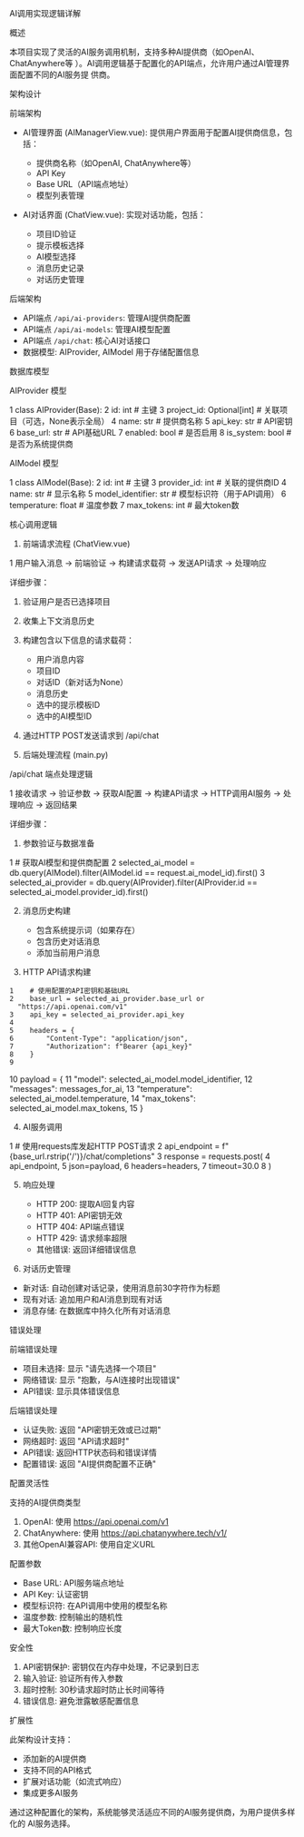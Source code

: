 AI调用实现逻辑详解

  概述

  本项目实现了灵活的AI服务调用机制，支持多种AI提供商（如OpenAI、ChatAnywhere等
  ）。AI调用逻辑基于配置化的API端点，允许用户通过AI管理界面配置不同的AI服务提
  供商。

  架构设计

  前端架构
   - AI管理界面 (AIManagerView.vue): 提供用户界面用于配置AI提供商信息，包括：
     - 提供商名称（如OpenAI, ChatAnywhere等）
     - API Key
     - Base URL（API端点地址）
     - 模型列表管理

   - AI对话界面 (ChatView.vue): 实现对话功能，包括：
     - 项目ID验证
     - 提示模板选择
     - AI模型选择
     - 消息历史记录
     - 对话历史管理

  后端架构
   - API端点 `/api/ai-providers`: 管理AI提供商配置
   - API端点 `/api/ai-models`: 管理AI模型配置
   - API端点 `/api/chat`: 核心AI对话接口
   - 数据模型: AIProvider, AIModel 用于存储配置信息

  数据库模型

  AIProvider 模型

   1 class AIProvider(Base):
   2     id: int  # 主键
   3     project_id: Optional[int]  # 关联项目（可选，None表示全局）
   4     name: str  # 提供商名称
   5     api_key: str  # API密钥
   6     base_url: str  # API基础URL
   7     enabled: bool  # 是否启用
   8     is_system: bool  # 是否为系统提供商

  AIModel 模型

   1 class AIModel(Base):
   2     id: int  # 主键
   3     provider_id: int  # 关联的提供商ID
   4     name: str  # 显示名称
   5     model_identifier: str  # 模型标识符（用于API调用）
   6     temperature: float  # 温度参数
   7     max_tokens: int  # 最大token数

  核心调用逻辑

  1. 前端请求流程 (ChatView.vue)

   1 用户输入消息 → 前端验证 → 构建请求载荷 → 发送API请求 → 处理响应

  详细步骤：
   1. 验证用户是否已选择项目
   2. 收集上下文消息历史
   3. 构建包含以下信息的请求载荷：
      - 用户消息内容
      - 项目ID
      - 对话ID（新对话为None）
      - 消息历史
      - 选中的提示模板ID
      - 选中的AI模型ID
   4. 通过HTTP POST发送请求到 /api/chat

  2. 后端处理流程 (main.py)

  /api/chat 端点处理逻辑

   1 接收请求 → 验证参数 → 获取AI配置 → 构建API请求 → HTTP调用AI服务 → 
     处理响应 → 返回结果

  详细步骤：

   1. 参数验证与数据准备

   1    # 获取AI模型和提供商配置
   2    selected_ai_model = db.query(AIModel).filter(AIModel.id ==
     request.ai_model_id).first()
   3    selected_ai_provider = db.query(AIProvider).filter(AIProvider.id
     == selected_ai_model.provider_id).first()

   2. 消息历史构建
      - 包含系统提示词（如果存在）
      - 包含历史对话消息
      - 添加当前用户消息

   3. HTTP API请求构建

    1    # 使用配置的API密钥和基础URL
    2    base_url = selected_ai_provider.base_url or
      "https://api.openai.com/v1"
    3    api_key = selected_ai_provider.api_key
    4 
    5    headers = {
    6        "Content-Type": "application/json",
    7        "Authorization": f"Bearer {api_key}"
    8    }
    9 
   10    payload = {
   11        "model": selected_ai_model.model_identifier,
   12        "messages": messages_for_ai,
   13        "temperature": selected_ai_model.temperature,
   14        "max_tokens": selected_ai_model.max_tokens,
   15    }

   4. AI服务调用

   1    # 使用requests库发起HTTP POST请求
   2    api_endpoint = f"{base_url.rstrip('/')}/chat/completions"
   3    response = requests.post(
   4        api_endpoint,
   5        json=payload,
   6        headers=headers,
   7        timeout=30.0
   8    )

   5. 响应处理
      - HTTP 200: 提取AI回复内容
      - HTTP 401: API密钥无效
      - HTTP 404: API端点错误
      - HTTP 429: 请求频率超限
      - 其他错误: 返回详细错误信息

  3. 对话历史管理

   - 新对话: 自动创建对话记录，使用消息前30字符作为标题
   - 现有对话: 追加用户和AI消息到现有对话
   - 消息存储: 在数据库中持久化所有对话消息

  错误处理

  前端错误处理
   - 项目未选择: 显示 "请先选择一个项目"
   - 网络错误: 显示 "抱歉，与AI连接时出现错误"
   - API错误: 显示具体错误信息

  后端错误处理
   - 认证失败: 返回 "API密钥无效或已过期"
   - 网络超时: 返回 "API请求超时"
   - API错误: 返回HTTP状态码和错误详情
   - 配置错误: 返回 "AI提供商配置不正确"

  配置灵活性

  支持的AI提供商类型
   1. OpenAI: 使用 https://api.openai.com/v1
   2. ChatAnywhere: 使用 https://api.chatanywhere.tech/v1/
   3. 其他OpenAI兼容API: 使用自定义URL

  配置参数
   - Base URL: API服务端点地址
   - API Key: 认证密钥
   - 模型标识符: 在API调用中使用的模型名称
   - 温度参数: 控制输出的随机性
   - 最大Token数: 控制响应长度

  安全性

   1. API密钥保护: 密钥仅在内存中处理，不记录到日志
   2. 输入验证: 验证所有传入参数
   3. 超时控制: 30秒请求超时防止长时间等待
   4. 错误信息: 避免泄露敏感配置信息

  扩展性

  此架构设计支持：
   - 添加新的AI提供商
   - 支持不同的API格式
   - 扩展对话功能（如流式响应）
   - 集成更多AI服务

  通过这种配置化的架构，系统能够灵活适应不同的AI服务提供商，为用户提供多样化的
  AI服务选择。